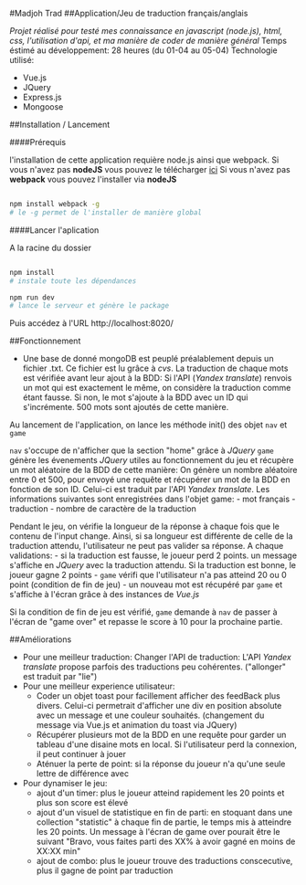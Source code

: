 #Madjoh Trad
##Application/Jeu de traduction français/anglais

*Projet réalisé pour testé mes connaissance en javascript (node.js), html, css, l'utilisation d'api, et ma manière de coder de manière général*
Temps éstimé au développement: 28 heures (du 01-04 au 05-04)
Technologie utilisé:
- Vue.js
- JQuery
- Express.js
- Mongoose

##Installation / Lancement

####Prérequis

l'installation de cette application requière node.js ainsi que webpack.
Si vous n'avez pas __nodeJS__ vous pouvez le télécharger [ici](https://nodejs.org/en/ "nodeJS")
Si vous n'avez pas __webpack__ vous pouvez l'installer via __nodeJS__

```bash

npm install webpack -g
# le -g permet de l'installer de manière global

```

####Lancer l'aplication

A la racine du dossier

```bash

npm install
# instale toute les dépendances

npm run dev
# lance le serveur et génère le package

```
Puis accédez à l'URL http://localhost:8020/

##Fonctionnement

- Une base de donné mongoDB est peuplé préalablement depuis un fichier .txt. Ce fichier est lu grâce à *cvs*. La traduction de chaque mots est vérifiée avant leur ajout à la BDD: Si l'API (*Yandex translate*) renvois un mot qui est exactement le même, on considère la traduction comme étant fausse. Si non, le mot s'ajoute à la BDD avec un ID qui s'incrémente. 500 mots sont ajoutés de cette manière.

Au lancement de l'application, on lance les méthode init() des objet `nav` et `game`

`nav` s'occupe de n'afficher que la section "home" grâce à *JQuery*
`game` génère les évenements *JQuery* utiles au fonctionnement du jeu et récupère un mot aléatoire de la BDD de cette manière:
On génère un nombre aléatoire entre 0 et 500, pour envoyé une requête et récupérer un mot de la BDD en fonction de son ID. Celui-ci est traduit par l'API *Yandex translate*. Les informations suivantes sont enregistrées dans l'objet game:
	- mot français
	- traduction
	- nombre de caractère de la traduction

Pendant le jeu, on vérifie la longueur de la réponse à chaque fois que le contenu de l'input change. Ainsi, si sa longueur est différente de celle de la traduction attendu, l'utilisateur ne peut pas valider sa réponse.
A chaque validations:
	- si la traduction est fausse, le joueur perd 2 points. un message s'affiche en *JQuery* avec la traduction attendu. Si la traduction est bonne, le joueur gagne 2 points
	- `game` vérifi que l'utilisateur n'a pas atteind 20 ou 0 point (condition de fin de jeu)
	- un nouveau mot est récupéré par `game` et s'affiche à l'écran grâce à des instances de *Vue.js*

Si la condition de fin de jeu est vérifié, `game` demande à `nav` de passer à l'écran de "game over" et repasse le score à 10 pour la prochaine partie.

##Améliorations

- Pour une meilleur traduction: Changer l'API de traduction: L'API *Yandex translate* propose parfois des traductions peu cohérentes. ("allonger" est traduit par "lie")
- Pour une meilleur experience utilisateur:
	- Coder un objet toast pour facillement afficher des feedBack plus divers. Celui-ci permetrait d'afficher une div en position absolute avec un message et une couleur souhaités. (changement du message via Vue.js et animation du toast via JQuery)
	- Récupérer plusieurs mot de la BDD en une requête pour garder un tableau d'une disaine mots en local. Si l'utilisateur perd la connexion, il peut continuer à jouer
	- Aténuer la perte de point: si la réponse du joueur n'a qu'une seule lettre de différence avec 
- Pour dynamiser le jeu:
	- ajout d'un timer: plus le joueur atteind rapidement les 20 points et plus son score est élevé
	- ajout d'un visuel de statistique en fin de parti: en stoquant dans une collection "statistic" à chaque fin de partie, le temps mis à atteindre les 20 points. Un message à l'écran de game over pourait être le suivant "Bravo, vous faites parti des XX% à avoir gagné en moins de XX:XX min"
	- ajout de combo: plus le joueur trouve des traductions conscecutive, plus il gagne de point par traduction
